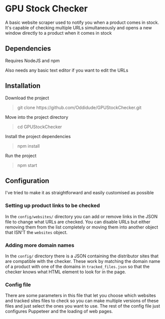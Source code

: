 # GPU Stock Checker

A basic website scraper used to notify you when a product comes in stock. It's capable of checking multiple URLs simultaneously and opens a new window directly to a product when it comes in stock

## Dependencies
Requires NodeJS and npm

Also needs any basic text editor if you want to edit the URLs

## Installation
Download the project
> git clone https://</span>github.com/Oddidude/GPUStockChecker.git

Move into the project directory
> cd GPUStockChecker

Install the project dependencies
> npm install

Run the project
> npm start

## Configuration
I've tried to make it as straightforward and easily customised as possible
### Setting up product links to be checked
In the `config/websites/` directory you can add or remove links in the JSON file to change what URLs are checked. You can disable URLs but either removing them from the list completely or moving them into another object that ISN'T the `websites` object.
### Adding more domain names
In the `config/` directory there is a JSON containing the distributor sites that are compatible with the checker. These work by matching the domain name of a product with one of the domains in `tracked_files.json` so that the checker knows what HTML element to look for in the page.
### Config file
There are some parameters in this file that let you choose which websites and tracked sites files to check so you can make multiple versions of these files and just select the ones you want to use. 
The rest of the config file just configures Puppeteer and the loading of web pages.
